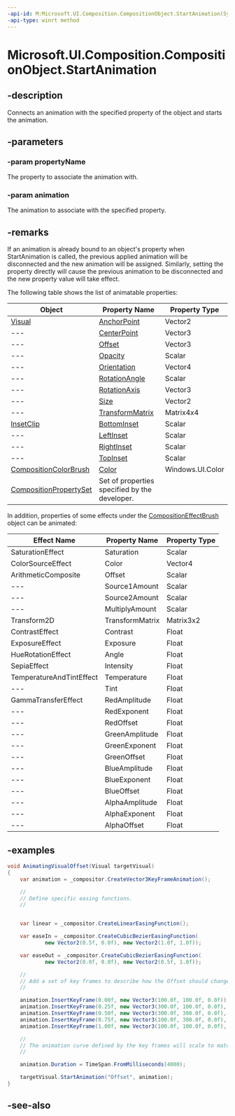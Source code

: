 ```yaml
---
-api-id: M:Microsoft.UI.Composition.CompositionObject.StartAnimation(System.String,Microsoft.UI.Composition.CompositionAnimation)
-api-type: winrt method
---
```


<!-- Method syntax
public void StartAnimation(System.String propertyName, Windows.UI.Composition.CompositionAnimation animation)
-->

# Microsoft.UI.Composition.CompositionObject.StartAnimation

## -description
Connects an animation with the specified property of the object and starts the animation.

## -parameters
### -param propertyName
The property to associate the animation with.

### -param animation
The animation to associate with the specified property.

## -remarks
If an animation is already bound to an object's property when StartAnimation is called, the previous applied animation will be disconnected and the new animation will be assigned. Similarly, setting the property directly will cause the previous animation to be disconnected and the new property value will take effect.

The following table shows the list of animatable properties:

| Object | Property Name | Property Type |
|---|---|---|
| [Visual](visual.md) | [AnchorPoint](visual_anchorpoint.md) | Vector2 |
|---| [CenterPoint](visual_centerpoint.md) | Vector3 |
|---| [Offset](visual_offset.md) | Vector3 |
|---| [Opacity](visual_opacity.md) | Scalar |
|---| [Orientation](visual_orientation.md) | Vector4 |
|---| [RotationAngle](visual_rotationangle.md) | Scalar |
|---| [RotationAxis](visual_rotationaxis.md) | Vector3 |
|---| [Size](visual_size.md) | Vector2 |
|---| [TransformMatrix](visual_transformmatrix.md) | Matrix4x4 |
| [InsetClip](insetclip.md) | [BottomInset](insetclip_bottominset.md) | Scalar |
|---| [LeftInset](insetclip_leftinset.md) | Scalar |
|---| [RightInset](insetclip_rightinset.md) | Scalar |
|---| [TopInset](insetclip_topinset.md) | Scalar |
| [CompositionColorBrush](compositioncolorbrush.md) | [Color](compositioncolorbrush_color.md) | Windows.UI.Color |
| [CompositionPropertySet](compositionpropertyset.md) | Set of properties specified by the developer. |

In addition, properties of some effects under the [CompositionEffectBrush](compositioneffectbrush.md) object can be animated:

| Effect Name | Property Name | Property Type |
|---|---|---|
| SaturationEffect | Saturation | Scalar |
| ColorSourceEffect | Color | Vector4 |
| ArithmeticComposite | Offset | Scalar |
|---| Source1Amount | Scalar |
|---| Source2Amount | Scalar |
|---| MultiplyAmount | Scalar |
| Transform2D | TransformMatrix | Matrix3x2 |
| ContrastEffect | Contrast | Float |
| ExposureEffect | Exposure | Float |
| HueRotationEffect | Angle | Float |
| SepiaEffect | Intensity | Float |
| TemperatureAndTintEffect | Temperature | Float |
|---| Tint | Float |
| GammaTransferEffect | RedAmplitude | Float |
|---| RedExponent | Float |
|---| RedOffset | Float |
|---| GreenAmplitude | Float |
|---| GreenExponent | Float |
|---| GreenOffset | Float |
|---| BlueAmplitude | Float |
|---| BlueExponent | Float |
|---| BlueOffset | Float |
|---| AlphaAmplitude | Float |
|---| AlphaExponent | Float |
|---| AlphaOffset | Float |

## -examples

```csharp
void AnimatingVisualOffset(Visual targetVisual) 
{ 
    var animation = _compositor.CreateVector3KeyFrameAnimation(); 

    // 
    // Define specific easing functions. 
    // 


    var linear = _compositor.CreateLinearEasingFunction(); 

    var easeIn = _compositor.CreateCubicBezierEasingFunction( 
            new Vector2(0.5f, 0.0f), new Vector2(1.0f, 1.0f)); 

    var easeOut = _compositor.CreateCubicBezierEasingFunction( 
            new Vector2(0.0f, 0.0f), new Vector2(0.5f, 1.0f)); 

    // 
    // Add a set of key frames to describe how the Offset should change over time.   
    // 

    animation.InsertKeyFrame(0.00f, new Vector3(100.0f, 100.0f, 0.0f)); 
    animation.InsertKeyFrame(0.25f, new Vector3(300.0f, 100.0f, 0.0f), easeIn); 
    animation.InsertKeyFrame(0.50f, new Vector3(300.0f, 300.0f, 0.0f), linear); 
    animation.InsertKeyFrame(0.75f, new Vector3(100.0f, 300.0f, 0.0f), linear); 
    animation.InsertKeyFrame(1.00f, new Vector3(100.0f, 100.0f, 0.0f), easeOut); 

    // 
    // The animation curve defined by the key frames will scale to match the duration. 
    // 

    animation.Duration = TimeSpan.FromMilliseconds(4000); 

    targetVisual.StartAnimation("Offset", animation); 
}     
```

## -see-also
